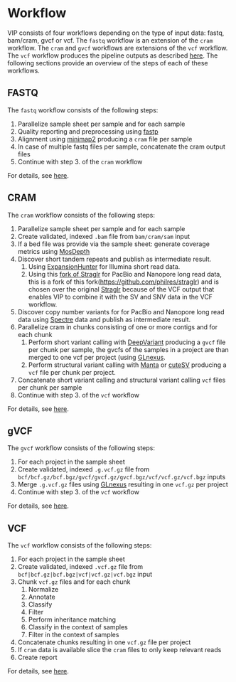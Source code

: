 # Workflow
VIP consists of four workflows depending on the type of input data: fastq, bam/cram, gvcf or vcf.
The `fastq` workflow is an extension of the `cram` workflow. The `cram` and `gvcf` workflows are extensions of the `vcf` workflow.
The `vcf` workflow produces the pipeline outputs as described [here](./output.md).
The following sections provide an overview of the steps of each of these workflows. 

## FASTQ
The `fastq` workflow consists of the following steps:

1. Parallelize sample sheet per sample and for each sample
2. Quality reporting and preprocessing using [fastp](https://github.com/OpenGene/fastp)
3. Alignment using [minimap2](https://github.com/lh3/minimap2) producing a `cram` file per sample
4. In case of multiple fastq files per sample, concatenate the cram output files
5. Continue with step 3. of the `cram` workflow

For details, see [here](https://github.com/molgenis/vip/blob/main/vip_fastq.nf).

## CRAM
The `cram` workflow consists of the following steps:

1. Parallelize sample sheet per sample and for each sample
2. Create validated, indexed `.bam` file from `bam/cram/sam` input
4. If a bed file was provide via the sample sheet: generate coverage metrics using [MosDepth](https://github.com/brentp/mosdepth)
5. Discover short tandem repeats and publish as intermediate result.
    1. Using [ExpansionHunter](https://github.com/Illumina/ExpansionHunter) for Illumina short read data.
    2. Using this [fork of Straglr](https://github.com/molgenis/straglr) for PacBio and Nanopore long read data, this is a fork of this fork(https://github.com/philres/straglr) and is chosen over the original [Straglr](https://github.com/bcgsc/straglr) because of the VCF output that enables VIP to combine it with the SV and SNV data in the VCF workflow.
6. Discover copy number variants for for PacBio and Nanopore long read data using [Spectre](https://github.com/fritzsedlazeck/Spectre) data and publish as intermediate result.
7. Parallelize cram in chunks consisting of one or more contigs and for each chunk
    1. Perform short variant calling with [DeepVariant](https://github.com/google/deepvariant) producing a `gvcf` file per chunk per sample, the gvcfs of the samples in a project are than merged to one vcf per project (using [GLnexus](https://github.com/dnanexus-rnd/GLnexus).
    2. Perform structural variant calling with [Manta](https://github.com/Illumina/manta) or [cuteSV](https://github.com/tjiangHIT/cuteSV) producing a `vcf` file per chunk per project.
8. Concatenate short variant calling and structural variant calling `vcf` files per chunk per sample
9. Continue with step 3. of the `vcf` workflow

For details, see [here](https://github.com/molgenis/vip/blob/main/vip_cram.nf).

## gVCF
The `gvcf` workflow consists of the following steps:

1. For each project in the sample sheet
2. Create validated, indexed `.g.vcf.gz` file from `bcf/bcf.gz/bcf.bgz/gvcf/gvcf.gz/gvcf.bgz/vcf/vcf.gz/vcf.bgz` inputs
3. Merge `.g.vcf.gz` files using [GLnexus](https://github.com/dnanexus-rnd/GLnexus) resulting in one `vcf.gz` per project
4. Continue with step 3. of the `vcf` workflow

For details, see [here](https://github.com/molgenis/vip/blob/main/vip_gvcf.nf).
 
## VCF
The `vcf` workflow consists of the following steps:

1. For each project in the sample sheet
2. Create validated, indexed `.vcf.gz` file from `bcf|bcf.gz|bcf.bgz|vcf|vcf.gz|vcf.bgz` input
3. Chunk `vcf.gz` files and for each chunk
    1. Normalize
    2. Annotate
    3. Classify
    4. Filter
    5. Perform inheritance matching
    6. Classify in the context of samples
    7. Filter in the context of samples
4. Concatenate chunks resulting in one `vcf.gz` file per project
5. If `cram` data is available slice the `cram` files to only keep relevant reads
6. Create report

For details, see [here](https://github.com/molgenis/vip/blob/main/vip_vcf.nf).
